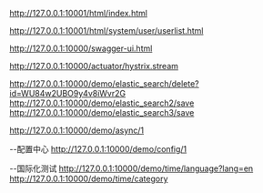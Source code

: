 
http://127.0.0.1:10001/html/index.html

http://127.0.0.1:10001/html/system/user/userlist.html

http://127.0.0.1:10000/swagger-ui.html

http://127.0.0.1:10000/actuator/hystrix.stream

http://127.0.0.1:10000/demo/elastic_search/delete?id=WU84w2UBO9y4v8iWvr2G
http://127.0.0.1:10000/demo/elastic_search2/save
http://127.0.0.1:10000/demo/elastic_search3/save

http://127.0.0.1:10000/demo/async/1

--配置中心
http://127.0.0.1:10000/demo/config/1

--国际化测试
http://127.0.0.1:10000/demo/time/language?lang=en
http://127.0.0.1:10000/demo/time/category